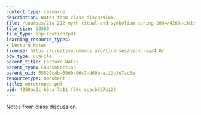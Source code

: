 ```yaml
---
content_type: resource
description: Notes from class discussion.
file: /courses/21a-212-myth-ritual-and-symbolism-spring-2004/4268ac3cb5ca7d11f36cecacb337b126_moretropes.pdf
file_size: 33580
file_type: application/pdf
learning_resource_types:
- Lecture Notes
license: https://creativecommons.org/licenses/by-nc-sa/4.0/
ocw_type: OCWFile
parent_title: Lecture Notes
parent_type: CourseSection
parent_uid: 55529c4b-69d0-06c7-d69b-ac13b3e7ac5a
resourcetype: Document
title: moretropes.pdf
uid: 4268ac3c-b5ca-7d11-f36c-ecacb337b126
---
```

Notes from class discussion.